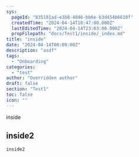 ```yaml
---
sys:
  pageId: "835181ad-e3b8-4046-bb6e-b3d454b6610f"
  createdTime: "2024-04-14T18:47:00.000Z"
  lastEditedTime: "2024-04-14T23:03:00.000Z"
  propFilepath: "docs/Test1/inside/_index.md"
title: "inside"
date: "2024-04-14T00:00:00Z"
description: "asdf"
tags:
  - "Onboarding"
categories:
  - "test"
author: "Overridden author"
draft: false
section: "Test1"
toc: false
icon: ""
---
```


inside

## inside2

	inside2
